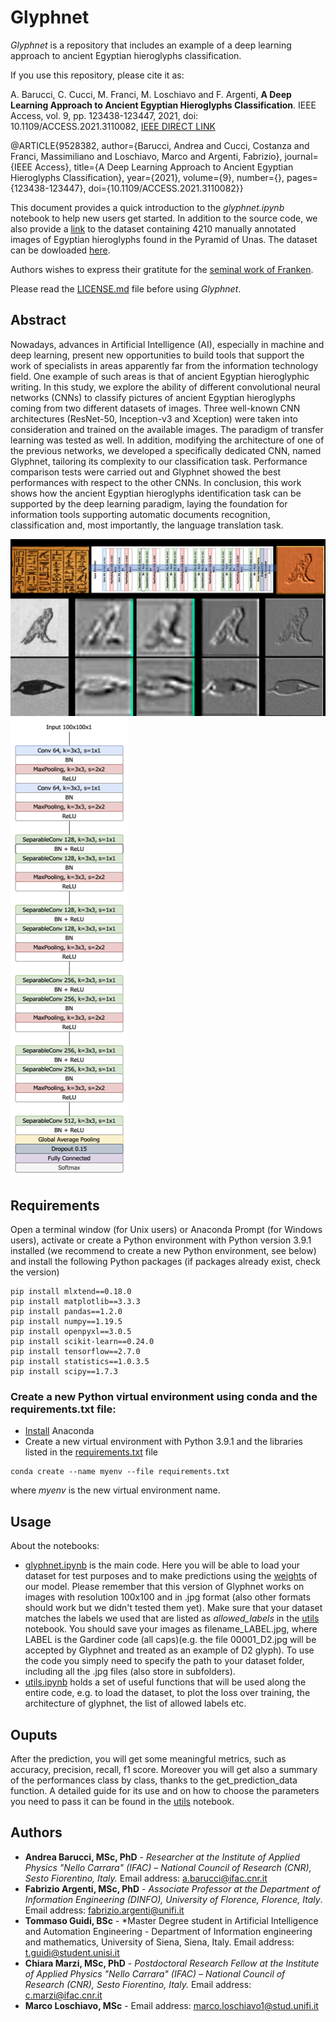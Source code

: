 # Glyphnet

*Glyphnet* is a repository that includes an example of a deep learning approach to ancient Egyptian hieroglyphs classification.

If you use this repository, please cite it as:

A. Barucci, C. Cucci, M. Franci, M. Loschiavo and F. Argenti, **A Deep Learning Approach to Ancient Egyptian Hieroglyphs Classification**. IEEE Access, vol. 9, pp. 123438-123447, 2021, doi: 10.1109/ACCESS.2021.3110082, [IEEE DIRECT LINK](https://ieeexplore.ieee.org/stamp/stamp.jsp?tp=&arnumber=9528382&isnumber=9312710)

@ARTICLE{9528382,  author={Barucci, Andrea and Cucci, Costanza and Franci, Massimiliano and Loschiavo, Marco and Argenti, Fabrizio},  journal={IEEE Access},   title={A Deep Learning Approach to Ancient Egyptian Hieroglyphs Classification},   year={2021},  volume={9},  number={},  pages={123438-123447},  doi={10.1109/ACCESS.2021.3110082}}

This document provides a quick introduction to the *glyphnet.ipynb* notebook to help new users get started. In addition to the source code, we also provide a [link](https://en.wikipedia.org/wiki/Pyramid_of_Unas) to the dataset containing 4210 manually annotated images of Egyptian hieroglyphs found in the Pyramid of Unas. The dataset can be dowloaded [here](http://iamai.nl/downloads/GlyphDataset.zip).

Authors wishes to express their gratitute for the [seminal work of Franken](https://github.com/morrisfranken/glyphreader).


Please read the [LICENSE.md](./LICENSE.md) file before using *Glyphnet*.

## Abstract
Nowadays, advances in Artificial Intelligence (AI), especially in machine and deep learning, present new opportunities to build tools that support the work of specialists in areas apparently far from the information technology field. One example of such areas is that of ancient Egyptian hieroglyphic writing. In this study, we explore the ability of different convolutional neural networks (CNNs) to classify pictures of ancient Egyptian hieroglyphs coming from two different datasets of images. Three well-known CNN architectures (ResNet-50, Inception-v3 and Xception) were taken into consideration and trained on the available images. The paradigm of transfer learning was tested as well. In addition, modifying the architecture of one of the previous networks, we developed a specifically dedicated CNN, named Glyphnet, tailoring its complexity to our classification task. Performance comparison tests were carried out and Glyphnet showed the best performances with respect to the other CNNs. In conclusion, this work shows how the ancient Egyptian hieroglyphs identification task can be supported by the deep learning paradigm, laying the foundation for information tools supporting automatic documents recognition, classification and, most importantly, the language translation task.

![plot](./Features2_running.png)
![plot](./Glyphnet.tiff)

## Requirements
Open a terminal window (for Unix users) or Anaconda Prompt (for Windows users), activate or create a Python environment with Python version 3.9.1 installed (we recommend to create a new Python environment, see below) and install the following Python packages (if packages already exist, check the version)

```
pip install mlxtend==0.18.0
pip install matplotlib==3.3.3
pip install pandas==1.2.0
pip install numpy==1.19.5
pip install openpyxl==3.0.5
pip install scikit-learn==0.24.0
pip install tensorflow==2.7.0
pip install statistics==1.0.3.5
pip install scipy==1.7.3
```

### Create a new Python virtual environment using conda and the requirements.txt file:

- [Install](https://docs.conda.io/projects/conda/en/latest/user-guide/install/index.html) Anaconda
- Create a new virtual environment with Python 3.9.1 and the libraries listed in the [requirements.txt](https://github.com/GAIA-IFAC-CNR/Glyphnet/blob/main/requirements.txt) file
```
conda create --name myenv --file requirements.txt
```
where *myenv* is the new virtual environment name.


## Usage

About the notebooks:
- [glyphnet.ipynb](https://github.com/GAIA-IFAC-CNR/Glyphnet/blob/main/glyphnet.ipynb) is the main code. Here you will be able to load your dataset for test purposes and to make predictions using the [weights](https://github.com/GAIA-IFAC-CNR/Glyphnet/blob/main/weights.hdf5) of our model. Please remember that this version of Glyphnet works on images with resolution 100x100 and in .jpg format (also other formats should work but we didn't tested them yet).
Make sure that your dataset matches the labels we used that are listed as *allowed_labels* in the [utils](https://github.com/GAIA-IFAC-CNR/Glyphnet/blob/main/utils.ipynb) notebook. You should save your images as filename_LABEL.jpg, where LABEL is the Gardiner code (all caps)(e.g. the file 00001_D2.jpg will be accepted by Glyphnet and treated as an example of D2 glyph).
To use the code you simply need to specify the path to your dataset folder, including all the .jpg files (also store in subfolders).
- [utils.ipynb](https://github.com/GAIA-IFAC-CNR/Glyphnet/blob/main/utils.ipynb) holds a set of useful functions that will be used along the entire code, e.g. to load the dataset, to plot the loss over training, the architecture of glyphnet, the list of allowed labels etc.


## Ouputs
After the prediction, you will get some meaningful metrics, such as accuracy, precision, recall, f1 score. Moreover you will get also a summary of the performances class by class, thanks to the get_prediction_data function. A detailed guide for its use and on how to choose the parameters you need to pass it can be found in the [utils](https://github.com/GAIA-IFAC-CNR/Glyphnet/blob/main/utils.ipynb) notebook.

## Authors
* **Andrea Barucci, MSc, PhD** - *Researcher at the Institute of Applied Physics "Nello Carrara" (IFAC) – National Council of Research (CNR), Sesto Fiorentino, Italy.* Email address: <a.barucci@ifac.cnr.it>
* **Fabrizio Argenti, MSc, PhD** - *Associate Professor at the Department of Information Engineering (DINFO), University of Florence, Florence, Italy*. Email address: <fabrizio.argenti@unifi.it>
* **Tommaso Guidi, BSc** - *Master Degree student in Artificial Intelligence and Automation Engineering - Department of Information engineering and mathematics, University of Siena, Siena, Italy. Email address: <t.guidi@student.unisi.it>
* **Chiara Marzi, MSc, PhD** - *Postdoctoral Research Fellow at the Institute of Applied Physics "Nello Carrara" (IFAC) – National Council of Research (CNR), Sesto Fiorentino, Italy.* Email address: <c.marzi@ifac.cnr.it>
* **Marco Loschiavo, MSc** - Email address: <marco.loschiavo1@stud.unifi.it>
